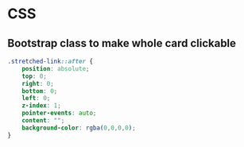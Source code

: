 # CSS

## Bootstrap class to make whole card clickable

```css
.stretched-link::after {
    position: absolute;
    top: 0;
    right: 0;
    bottom: 0;
    left: 0;
    z-index: 1;
    pointer-events: auto;
    content: "";
    background-color: rgba(0,0,0,0);
}
```

